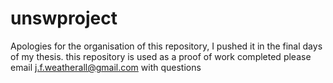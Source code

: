 # unswproject
Apologies for the organisation of this repository, I pushed it in the final days of my thesis.
this repository is used as a proof of work completed
please email j.f.weatherall@gmail.com with questions
